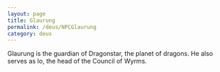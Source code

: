 ```yaml
---
layout: page
title: Glaurung
permalink: /deus/NPCGlaurung
category: deus
---
```

Glaurung is the guardian of Dragonstar, the planet of dragons. He also serves as Io, the head of the Council of Wyrms.
